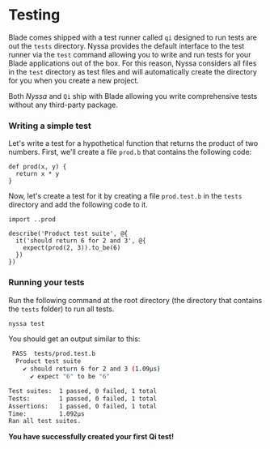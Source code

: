 # Testing

Blade comes shipped with a test runner called `qi` designed to run tests are out the `tests` directory. Nyssa provides the default interface to the test runner via the `test` command allowing you to write and run tests for your Blade applications out of the box. For this reason, Nyssa considers all files in the `test` directory as test files and will automatically create the directory for you when you create a new project.

Both _Nyssa_ and `Qi` ship with Blade allowing you write comprehensive tests without any third-party package.

### Writing a simple test

Let's write a test for a hypothetical function that returns the product of two numbers. First, we'll create a file `prod.b` that contains the following code:

```blade
def prod(x, y) {
  return x * y
}
```

Now, let's create a test for it by creating a file `prod.test.b` in the `tests` directory and add the following code to it.

```blade
import ..prod

describe('Product test suite', @{
  it('should return 6 for 2 and 3', @{
    expect(prod(2, 3)).to_be(6)
  })
})
```

### Running your tests

Run the following command at the root directory (the directory that contains the `tests` folder) to run all tests.

```sh
nyssa test
```

You should get an output similar to this:

```sh
 PASS  tests/prod.test.b
  Product test suite
    ✔ should return 6 for 2 and 3 (1.09µs)
      ✔ expect "6" to be "6"

Test suites:  1 passed, 0 failed, 1 total
Tests:        1 passed, 0 failed, 1 total
Assertions:   1 passed, 0 failed, 1 total
Time:         1.092µs
Ran all test suites.
```

**You have successfully created your first Qi test!**
